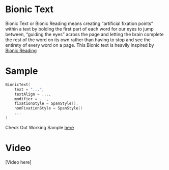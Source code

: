 # Bionic Text
Bionic Text or Bionic Reading means creating “artificial fixation points” within a text by bolding
the first part of each word for our eyes to jump between, “guiding the eyes” across the page and
letting the brain complete the rest of the word on its own rather than having to stop and see the
entirety of every word on a page. This Bionic text is heavily inspired by [Bionic Reading](https://bionic-reading.com/)

# Sample
```kotlin
BionicText(
    text = "...",
    textAlign = ...,
    modifier = ...,
    fixationStyle = SpanStyle(),
    nonFixationStyle = SpanStyle()
    ...
)
```
Check Out Working Sample [here](../../sample/src/main/java/in/realogs/madifiers/ui/screens/BionicText.kt)

# Video
[Video here]